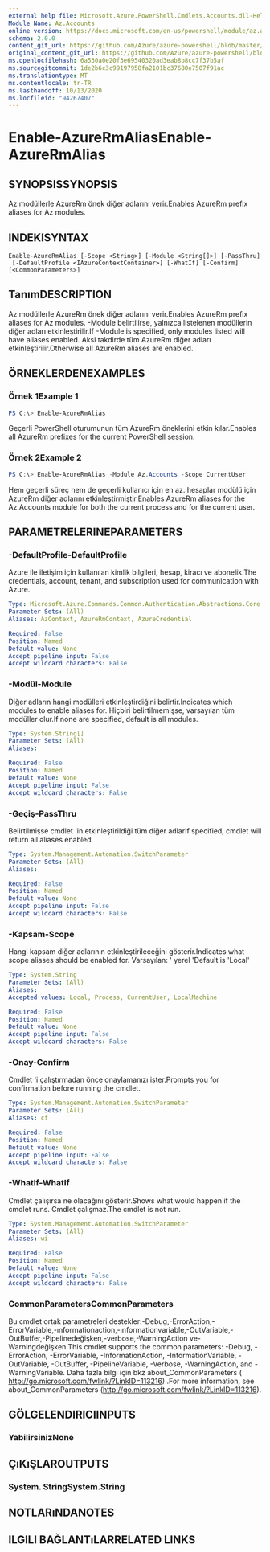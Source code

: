 ```yaml
---
external help file: Microsoft.Azure.PowerShell.Cmdlets.Accounts.dll-Help.xml
Module Name: Az.Accounts
online version: https://docs.microsoft.com/en-us/powershell/module/az.accounts/enable-azurermalias
schema: 2.0.0
content_git_url: https://github.com/Azure/azure-powershell/blob/master/src/Accounts/Accounts/help/Enable-AzureRmAlias.md
original_content_git_url: https://github.com/Azure/azure-powershell/blob/master/src/Accounts/Accounts/help/Enable-AzureRmAlias.md
ms.openlocfilehash: 6a530a0e20f3e69540320ad3eab8b8cc7f37b5af
ms.sourcegitcommit: 1de2b6c3c99197958fa2101bc37680e7507f91ac
ms.translationtype: MT
ms.contentlocale: tr-TR
ms.lasthandoff: 10/13/2020
ms.locfileid: "94267407"
---
```

# <span data-ttu-id="413cc-101">Enable-AzureRmAlias</span><span class="sxs-lookup"><span data-stu-id="413cc-101">Enable-AzureRmAlias</span></span>

## <span data-ttu-id="413cc-102">SYNOPSIS</span><span class="sxs-lookup"><span data-stu-id="413cc-102">SYNOPSIS</span></span>
<span data-ttu-id="413cc-103">Az modüllerle AzureRm önek diğer adlarını verir.</span><span class="sxs-lookup"><span data-stu-id="413cc-103">Enables AzureRm prefix aliases for Az modules.</span></span>

## <span data-ttu-id="413cc-104">INDEKI</span><span class="sxs-lookup"><span data-stu-id="413cc-104">SYNTAX</span></span>

```
Enable-AzureRmAlias [-Scope <String>] [-Module <String[]>] [-PassThru]
 [-DefaultProfile <IAzureContextContainer>] [-WhatIf] [-Confirm] [<CommonParameters>]
```

## <span data-ttu-id="413cc-105">Tanım</span><span class="sxs-lookup"><span data-stu-id="413cc-105">DESCRIPTION</span></span>
<span data-ttu-id="413cc-106">Az modüllerle AzureRm önek diğer adlarını verir.</span><span class="sxs-lookup"><span data-stu-id="413cc-106">Enables AzureRm prefix aliases for Az modules.</span></span> <span data-ttu-id="413cc-107">-Module belirtilirse, yalnızca listelenen modüllerin diğer adları etkinleştirilir.</span><span class="sxs-lookup"><span data-stu-id="413cc-107">If -Module is specified, only modules listed will have aliases enabled.</span></span> <span data-ttu-id="413cc-108">Aksi takdirde tüm AzureRm diğer adları etkinleştirilir.</span><span class="sxs-lookup"><span data-stu-id="413cc-108">Otherwise all AzureRm aliases are enabled.</span></span>

## <span data-ttu-id="413cc-109">ÖRNEKLERDEN</span><span class="sxs-lookup"><span data-stu-id="413cc-109">EXAMPLES</span></span>

### <span data-ttu-id="413cc-110">Örnek 1</span><span class="sxs-lookup"><span data-stu-id="413cc-110">Example 1</span></span>
```powershell
PS C:\> Enable-AzureRmAlias
```

<span data-ttu-id="413cc-111">Geçerli PowerShell oturumunun tüm AzureRm öneklerini etkin kılar.</span><span class="sxs-lookup"><span data-stu-id="413cc-111">Enables all AzureRm prefixes for the current PowerShell session.</span></span>

### <span data-ttu-id="413cc-112">Örnek 2</span><span class="sxs-lookup"><span data-stu-id="413cc-112">Example 2</span></span>
```powershell
PS C:\> Enable-AzureRmAlias -Module Az.Accounts -Scope CurrentUser
```

<span data-ttu-id="413cc-113">Hem geçerli süreç hem de geçerli kullanıcı için en az. hesaplar modülü için AzureRm diğer adlarını etkinleştirmiştir.</span><span class="sxs-lookup"><span data-stu-id="413cc-113">Enables AzureRm aliases for the Az.Accounts module for both the current process and for the current user.</span></span>

## <span data-ttu-id="413cc-114">PARAMETRELERINE</span><span class="sxs-lookup"><span data-stu-id="413cc-114">PARAMETERS</span></span>

### <span data-ttu-id="413cc-115">-DefaultProfile</span><span class="sxs-lookup"><span data-stu-id="413cc-115">-DefaultProfile</span></span>
<span data-ttu-id="413cc-116">Azure ile iletişim için kullanılan kimlik bilgileri, hesap, kiracı ve abonelik.</span><span class="sxs-lookup"><span data-stu-id="413cc-116">The credentials, account, tenant, and subscription used for communication with Azure.</span></span>

```yaml
Type: Microsoft.Azure.Commands.Common.Authentication.Abstractions.Core.IAzureContextContainer
Parameter Sets: (All)
Aliases: AzContext, AzureRmContext, AzureCredential

Required: False
Position: Named
Default value: None
Accept pipeline input: False
Accept wildcard characters: False
```

### <span data-ttu-id="413cc-117">-Modül</span><span class="sxs-lookup"><span data-stu-id="413cc-117">-Module</span></span>
<span data-ttu-id="413cc-118">Diğer adların hangi modülleri etkinleştirdiğini belirtir.</span><span class="sxs-lookup"><span data-stu-id="413cc-118">Indicates which modules to enable aliases for.</span></span>
<span data-ttu-id="413cc-119">Hiçbiri belirtilmemişse, varsayılan tüm modüller olur.</span><span class="sxs-lookup"><span data-stu-id="413cc-119">If none are specified, default is all modules.</span></span>

```yaml
Type: System.String[]
Parameter Sets: (All)
Aliases:

Required: False
Position: Named
Default value: None
Accept pipeline input: False
Accept wildcard characters: False
```

### <span data-ttu-id="413cc-120">-Geçiş</span><span class="sxs-lookup"><span data-stu-id="413cc-120">-PassThru</span></span>
<span data-ttu-id="413cc-121">Belirtilmişse cmdlet 'in etkinleştirildiği tüm diğer adlar</span><span class="sxs-lookup"><span data-stu-id="413cc-121">If specified, cmdlet will return all aliases enabled</span></span>

```yaml
Type: System.Management.Automation.SwitchParameter
Parameter Sets: (All)
Aliases:

Required: False
Position: Named
Default value: None
Accept pipeline input: False
Accept wildcard characters: False
```

### <span data-ttu-id="413cc-122">-Kapsam</span><span class="sxs-lookup"><span data-stu-id="413cc-122">-Scope</span></span>
<span data-ttu-id="413cc-123">Hangi kapsam diğer adlarının etkinleştirileceğini gösterir.</span><span class="sxs-lookup"><span data-stu-id="413cc-123">Indicates what scope aliases should be enabled for.</span></span> <span data-ttu-id="413cc-124">Varsayılan: ' yerel '</span><span class="sxs-lookup"><span data-stu-id="413cc-124">Default is 'Local'</span></span>

```yaml
Type: System.String
Parameter Sets: (All)
Aliases:
Accepted values: Local, Process, CurrentUser, LocalMachine

Required: False
Position: Named
Default value: None
Accept pipeline input: False
Accept wildcard characters: False
```

### <span data-ttu-id="413cc-125">-Onay</span><span class="sxs-lookup"><span data-stu-id="413cc-125">-Confirm</span></span>
<span data-ttu-id="413cc-126">Cmdlet 'i çalıştırmadan önce onaylamanızı ister.</span><span class="sxs-lookup"><span data-stu-id="413cc-126">Prompts you for confirmation before running the cmdlet.</span></span>

```yaml
Type: System.Management.Automation.SwitchParameter
Parameter Sets: (All)
Aliases: cf

Required: False
Position: Named
Default value: None
Accept pipeline input: False
Accept wildcard characters: False
```

### <span data-ttu-id="413cc-127">-WhatIf</span><span class="sxs-lookup"><span data-stu-id="413cc-127">-WhatIf</span></span>
<span data-ttu-id="413cc-128">Cmdlet çalışırsa ne olacağını gösterir.</span><span class="sxs-lookup"><span data-stu-id="413cc-128">Shows what would happen if the cmdlet runs.</span></span>
<span data-ttu-id="413cc-129">Cmdlet çalışmaz.</span><span class="sxs-lookup"><span data-stu-id="413cc-129">The cmdlet is not run.</span></span>

```yaml
Type: System.Management.Automation.SwitchParameter
Parameter Sets: (All)
Aliases: wi

Required: False
Position: Named
Default value: None
Accept pipeline input: False
Accept wildcard characters: False
```

### <span data-ttu-id="413cc-130">CommonParameters</span><span class="sxs-lookup"><span data-stu-id="413cc-130">CommonParameters</span></span>
<span data-ttu-id="413cc-131">Bu cmdlet ortak parametreleri destekler:-Debug,-ErrorAction,-ErrorVariable,-ınformationaction,-ınformationvariable,-OutVariable,-OutBuffer,-Pipelinedeğişken,-verbose,-WarningAction ve-Warningdeğişken.</span><span class="sxs-lookup"><span data-stu-id="413cc-131">This cmdlet supports the common parameters: -Debug, -ErrorAction, -ErrorVariable, -InformationAction, -InformationVariable, -OutVariable, -OutBuffer, -PipelineVariable, -Verbose, -WarningAction, and -WarningVariable.</span></span> <span data-ttu-id="413cc-132">Daha fazla bilgi için bkz about_CommonParameters ( http://go.microsoft.com/fwlink/?LinkID=113216) .</span><span class="sxs-lookup"><span data-stu-id="413cc-132">For more information, see about_CommonParameters (http://go.microsoft.com/fwlink/?LinkID=113216).</span></span>

## <span data-ttu-id="413cc-133">GÖLGELENDIRICI</span><span class="sxs-lookup"><span data-stu-id="413cc-133">INPUTS</span></span>

### <span data-ttu-id="413cc-134">Yabilirsiniz</span><span class="sxs-lookup"><span data-stu-id="413cc-134">None</span></span>

## <span data-ttu-id="413cc-135">ÇıKıŞLAR</span><span class="sxs-lookup"><span data-stu-id="413cc-135">OUTPUTS</span></span>

### <span data-ttu-id="413cc-136">System. String</span><span class="sxs-lookup"><span data-stu-id="413cc-136">System.String</span></span>

## <span data-ttu-id="413cc-137">NOTLARıNDA</span><span class="sxs-lookup"><span data-stu-id="413cc-137">NOTES</span></span>

## <span data-ttu-id="413cc-138">ILGILI BAĞLANTıLAR</span><span class="sxs-lookup"><span data-stu-id="413cc-138">RELATED LINKS</span></span>
